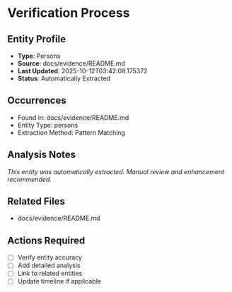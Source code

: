 # Verification Process

## Entity Profile
- **Type**: Persons
- **Source**: docs/evidence/README.md
- **Last Updated**: 2025-10-12T03:42:08.175372
- **Status**: Automatically Extracted

## Occurrences
- Found in: docs/evidence/README.md
- Entity Type: persons
- Extraction Method: Pattern Matching

## Analysis Notes
*This entity was automatically extracted. Manual review and enhancement recommended.*

## Related Files
- docs/evidence/README.md

## Actions Required
- [ ] Verify entity accuracy
- [ ] Add detailed analysis
- [ ] Link to related entities
- [ ] Update timeline if applicable

